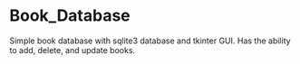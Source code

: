 # Book_Database

Simple book database with sqlite3 database and tkinter GUI. Has the ability to add, delete, and update books.
